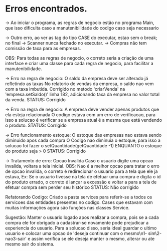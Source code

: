 # Erros encontrados.

-> Ao iniciar o programa, as regras de negocio estão no programa Main, que isso dificulta caso a manutenibilidade do codigo caso seja necessario


-> Outro erro, ao ver as tag do tipo CASE do executar, estao sem o break; no final
-> Scanner nunca fechado no executar.
-> Compras não tem comissão de taxa para as empresas.

OBS: Para todas as regras de negocio, o correto seria a criação de uma interface e criar uma classe para cada regra de negocio, para facilitar a 
    manutenibilidade.

-> Erro na regra de negocio: O saldo da empresa deve ser alterado já refletindo as taxas
   No relatorio de vendas da empresa, o saldo nao vem com a taxa imbutida.
   Corrigido no metodo 'criarVenda' na 'empresa.setSaldo()' linha 182, adicionando taxa da empresa no valor total da venda.
   STATUS: Corrigido

-> Erro na regra de negocio: A empresa deve vender apenas produtos que ela esteja relacionada
                             O codigo estava com um erro de verificacao, para isso a solucao é verificar se a empresa atual é a mesma que está vendendo o produto.
                             STATUS: Corrigido

-> Erro funcionamento estoque: O estoque das empresas nao estava sendo diminuido apos cada compra 
                                O Codigo nao diminuia o estoque, para isso a solucao foi fazer o setQuantidade(getQuantidade -1) ENQUANTO o estoque do produto seja > 0
                                STATUS: Corrigido

-> Tratamento de erro: Opcao Invalida
                        Caso o usuario digite uma opcao invalida, voltara a tela inicial.
                        OBS: Nao é a melhor opcao para tratar o erro de opcao invalida, o correto é redirecionar o usuario para a tela que ele ja estava, 
                        Ex: Se o usuario tivesse na tela de efetuar uma compra e digita o id do produto errado, o correto é lançar a excessão e voltar a para a
                            tela de efetuar compra sem perder seu histórico
                            STATUS:  Não corrigido

Refatorando Codigo: Criado a pasta services para referir-se a todos os servicoes das entidades presentes no codigo.
                    Cases que estavam com muitas informações agora são funções nas classes Service.
                    

Sugestão: Manter o usuario logado apos realizar a compra, pois se a cada compra ele for obrigado a cadastrar-se novamente pode 
          prejudicar a experiencia do usuario.
          Para a solucao disso, seria ideal guardar o ultimo usuario e colocar uma opcao de 'deseja continuar com o mesmo\n1- sim\2-nao3-sair'
          e assim verifica se ele deseja manter o mesmo, alterar ou ate mesmo sair do sistema.